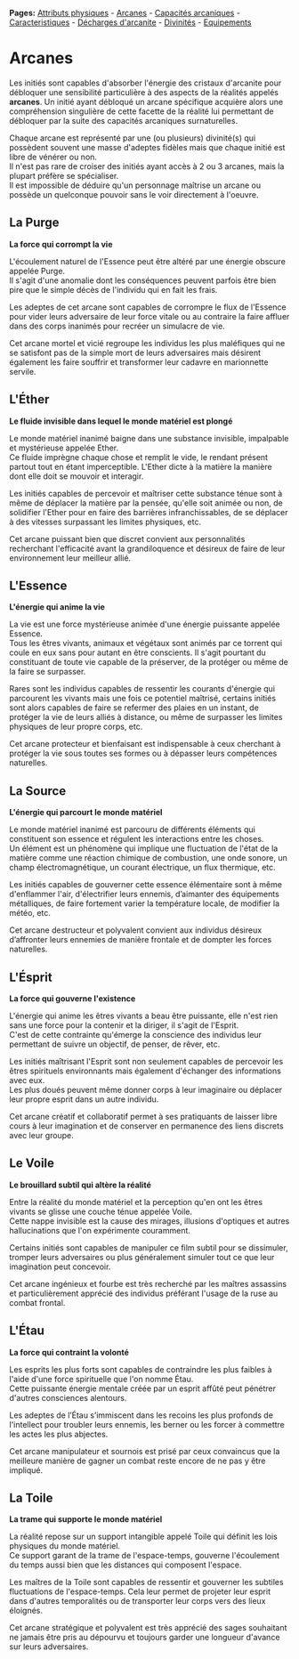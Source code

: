 **Pages:**
[Attributs physiques](../book/attributs.md) -
[Arcanes](../book/arcanes.md) -
[Capacités arcaniques](../book/capacités.md) -
[Caracteristiques](../book/caractéristiques.md) -
[Décharges d'arcanite](../book/décharges.md) -
[Divinités](../book/divinités.md) -
[Equipements](../book/équipements.md)
# Arcanes

Les initiés sont capables d&#039;absorber l&#039;énergie des cristaux d&#039;arcanite pour débloquer une sensibilité particulière à des aspects de la réalités appelés **arcanes**. Un initié ayant débloqué un arcane spécifique acquière alors une compréhension singulière de cette facette de la réalité lui permettant de débloquer par la suite des capacités arcaniques surnaturelles.

Chaque arcane est représenté par une (ou plusieurs) divinité(s) qui possèdent souvent une masse d&#039;adeptes fidèles mais que chaque initié est libre de vénérer ou non.  
 Il n&#039;est pas rare de croiser des initiés ayant accès à 2 ou 3 arcanes, mais la plupart préfère se spécialiser.  
 Il est impossible de déduire qu&#039;un personnage maîtrise un arcane ou possède un quelconque pouvoir sans le voir directement à l&#039;oeuvre.

## La Purge

**La force qui corrompt la vie**

L&#039;écoulement naturel de l&#039;Essence peut être altéré par une énergie obscure appelée Purge.  
 Il s&#039;agit d&#039;une anomalie dont les conséquences peuvent parfois être bien pire que le simple décès de l&#039;individu qui en fait les frais.

Les adeptes de cet arcane sont capables de corrompre le flux de l&#039;Essence pour vider leurs adversaire de leur force vitale ou au contraire la faire affluer dans des corps inanimés pour recréer un simulacre de vie.

Cet arcane mortel et vicié regroupe les individus les plus maléfiques qui ne se satisfont pas de la simple mort de leurs adversaires mais désirent également les faire souffrir et transformer leur cadavre en marionnette servile.
## L&#039;Éther

**Le fluide invisible dans lequel le monde matériel est plongé**

Le monde matériel inanimé baigne dans une substance invisible, impalpable et mystérieuse appelée Ether.  
 Ce fluide imprègne chaque chose et remplit le vide, le rendant présent partout tout en étant imperceptible. L&#039;Ether dicte à la matière la manière dont elle doit se mouvoir et interagir.

Les initiés capables de percevoir et maîtriser cette substance ténue sont à même de déplacer la matière par la pensée, qu&#039;elle soit animée ou non, de solidifier l&#039;Ether pour en faire des barrières infranchissables, de se déplacer à des vitesses surpassant les limites physiques, etc.

Cet arcane puissant bien que discret convient aux personnalités recherchant l&#039;efficacité avant la grandiloquence et désireux de faire de leur environnement leur meilleur allié.
## L&#039;Essence

**L&#039;énergie qui anime la vie**

La vie est une force mystérieuse animée d&#039;une énergie puissante appelée Essence.  
 Tous les êtres vivants, animaux et végétaux sont animés par ce torrent qui coule en eux sans pour autant en être conscients. Il s&#039;agit pourtant du constituant de toute vie capable de la préserver, de la protéger ou même de la faire se surpasser.

Rares sont les individus capables de ressentir les courants d&#039;énergie qui parcourent les vivants mais une fois ce potentiel maîtrisé, certains initiés sont alors capables de faire se refermer des plaies en un instant, de protéger la vie de leurs alliés à distance, ou même de surpasser les limites physiques de leur propre corps, etc.

Cet arcane protecteur et bienfaisant est indispensable à ceux cherchant à protéger la vie sous toutes ses formes ou à dépasser leurs compétences naturelles.
## La Source

**L&#039;énergie qui parcourt le monde matériel**

Le monde matériel inanimé est parcouru de différents éléments qui constituent son essence et régulent les interactions entre les choses.  
 Un élément est un phénomène qui implique une fluctuation de l&#039;état de la matière comme une réaction chimique de combustion, une onde sonore, un champ électromagnétique, un courant électrique, un flux thermique, etc.

Les initiés capables de gouverner cette essence élémentaire sont à même d&#039;enflammer l&#039;air, d&#039;électrifier leurs ennemis, d’aimanter des équipements métalliques, de faire fortement varier la température locale, de modifier la météo, etc.

Cet arcane destructeur et polyvalent convient aux individus désireux d’affronter leurs ennemies de manière frontale et de dompter les forces naturelles.
## L&#039;Ésprit

**La force qui gouverne l&#039;existence**

L&#039;énergie qui anime les êtres vivants a beau être puissante, elle n&#039;est rien sans une force pour la contenir et la diriger, il s&#039;agit de l&#039;Esprit.  
 C&#039;est de cette contrainte qu&#039;émerge la conscience des individus leur permettant de suivre un objectif, de penser, de rêver, etc.

Les initiés maîtrisant l&#039;Esprit sont non seulement capables de percevoir les êtres spirituels environnants mais également d&#039;échanger des informations avec eux.  
 Les plus doués peuvent même donner corps à leur imaginaire ou déplacer leur propre esprit dans un autre individu.

Cet arcane créatif et collaboratif permet à ses pratiquants de laisser libre cours à leur imagination et de conserver en permanence des liens discrets avec leur groupe.
## Le Voile

**Le brouillard subtil qui altère la réalité**

Entre la réalité du monde matériel et la perception qu&#039;en ont les êtres vivants se glisse une couche ténue appelée Voile.  
 Cette nappe invisible est la cause des mirages, illusions d&#039;optiques et autres hallucinations que l&#039;on expérimente couramment.

Certains initiés sont capables de manipuler ce film subtil pour se dissimuler, tromper leurs adversaires ou plus généralement simuler tout ce que leur imagination peut concevoir.

Cet arcane ingénieux et fourbe est très recherché par les maîtres assassins et particulièrement apprécié des individus préférant l&#039;usage de la ruse au combat frontal.
## L&#039;Étau

**La force qui contraint la volonté**

Les esprits les plus forts sont capables de contraindre les plus faibles à l&#039;aide d&#039;une force spirituelle que l&#039;on nomme Étau.  
 Cette puissante énergie mentale créée par un esprit affûté peut pénétrer d&#039;autres consciences alentours.

Les adeptes de l’Étau s’immiscent dans les recoins les plus profonds de l&#039;intellect pour troubler leurs ennemis, les berner ou les forcer à commettre les actes les plus abjectes.

Cet arcane manipulateur et sournois est prisé par ceux convaincus que la meilleure manière de gagner un combat reste encore de ne pas y être impliqué.
## La Toile

**La trame qui supporte le monde matériel**

La réalité repose sur un support intangible appelé Toile qui définit les lois physiques du monde matériel.  
 Ce support garant de la trame de l&#039;espace-temps, gouverne l&#039;écoulement du temps aussi bien que les distances qui composent l&#039;espace.

Les maîtres de la Toile sont capables de ressentir et gouverner les subtiles fluctuations de l&#039;espace-temps. Cela leur permet de projeter leur esprit dans d&#039;autres temporalités ou de transporter leur corps vers des lieux éloignés.

Cet arcane stratégique et polyvalent est très apprécié des sages souhaitant ne jamais être pris au dépourvu et toujours garder une longueur d&#039;avance sur leurs adversaires.
